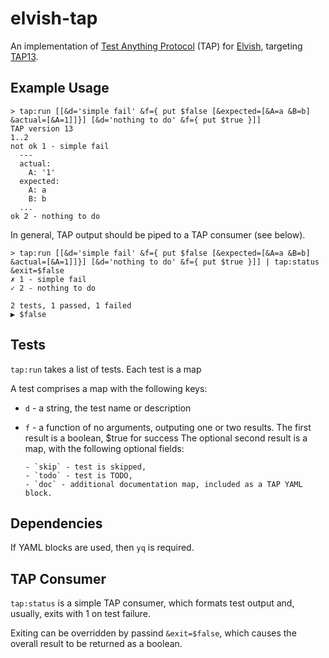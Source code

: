 # elvish-tap

An implementation of [Test Anything Protocol](https://testanything.org/) (TAP) for [Elvish](https://elv.sh/),
targeting [TAP13](https://testanything.org/tap-version-13-specification.html).

## Example Usage

```
> tap:run [[&d='simple fail' &f={ put $false [&expected=[&A=a &B=b] &actual=[&A=1]]}] [&d='nothing to do' &f={ put $true }]]
TAP version 13
1..2
not ok 1 - simple fail
  ---
  actual:
    A: '1'
  expected:
    A: a
    B: b
  ...
ok 2 - nothing to do
```

In general, TAP output should be piped to a TAP consumer (see below).

```
> tap:run [[&d='simple fail' &f={ put $false [&expected=[&A=a &B=b] &actual=[&A=1]]}] [&d='nothing to do' &f={ put $true }]] | tap:status &exit=$false
✗ 1 - simple fail
✓ 2 - nothing to do

2 tests, 1 passed, 1 failed
▶ $false
```

## Tests

`tap:run` takes a list of tests.  Each test is a map

 A test comprises a map with the following keys:

 - `d` - a string, the test name or description
 - `f` - a function of no arguments, outputing one or two results.
         The first result is a boolean, $true for success
         The optional second result is a map, with the following optional fields:

       - `skip` - test is skipped,
       - `todo` - test is TODO,
       - `doc` - additional documentation map, included as a TAP YAML block.

## Dependencies

If YAML blocks are used, then `yq` is required.

## TAP Consumer

`tap:status` is a simple TAP consumer, which formats test output and, usually, exits with 1 on test failure.

Exiting can be overridden by passind `&exit=$false`, which causes the overall result to be returned as a boolean.
